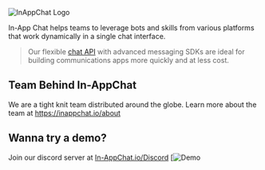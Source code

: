 ![InAppChat Logo](https://github.com/ShadowArcanist/ShadowIAC/assets/106978117/6d9f048b-ae38-4c74-afbd-56e82accf4b8)

In-App Chat helps teams to leverage bots and skills from various platforms that work dynamically in a single chat interface.
> Our flexible [chat API](https://inappchat.io/chatsdks) with advanced messaging SDKs are ideal for building communications apps more quickly and at less cost.
## Team Behind In-AppChat
We are a tight knit team distributed around the globe.
Learn more about the team at https://inappchat.io/about
## Wanna try a demo?
Join our discord server at [In-AppChat.io/Discord](https://discord.com/invite/5kwyQCz3zZ)
[![Demo](https://github.com/ShadowArcanist/ShadowIAC/assets/106978117/a3c8c12c-51fa-4c69-a564-69de7bc2899b)

